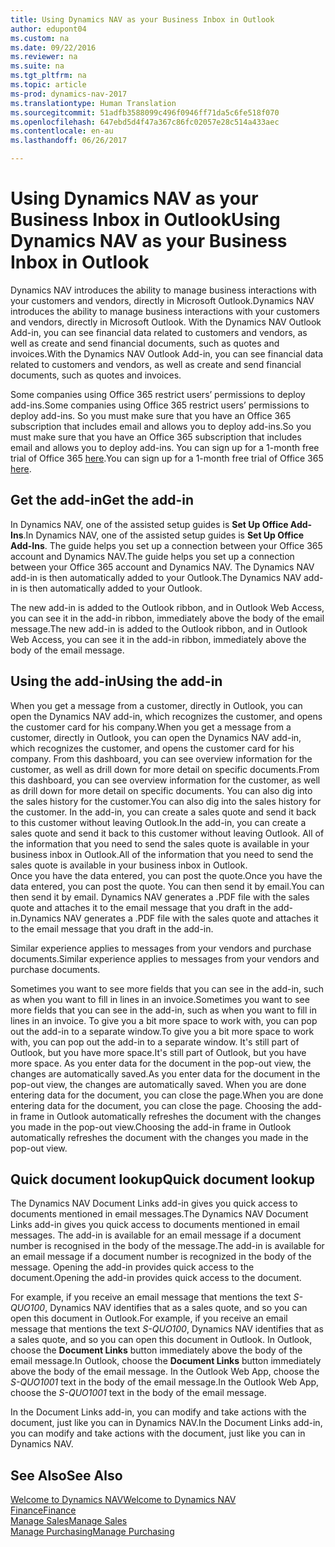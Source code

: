 ```yaml
---
title: Using Dynamics NAV as your Business Inbox in Outlook
author: edupont04
ms.custom: na
ms.date: 09/22/2016
ms.reviewer: na
ms.suite: na
ms.tgt_pltfrm: na
ms.topic: article
ms-prod: dynamics-nav-2017
ms.translationtype: Human Translation
ms.sourcegitcommit: 51adfb3588099c496f0946ff71da5c6fe518f070
ms.openlocfilehash: 647ebd5d4f47a367c86fc02057e28c514a433aec
ms.contentlocale: en-au
ms.lasthandoff: 06/26/2017

---
```


# <a name="using-dynamics-nav-as-your-business-inbox-in-outlook"></a><span data-ttu-id="248cc-102">Using Dynamics NAV as your Business Inbox in Outlook</span><span class="sxs-lookup"><span data-stu-id="248cc-102">Using Dynamics NAV as your Business Inbox in Outlook</span></span>
<span data-ttu-id="248cc-103">Dynamics NAV introduces the ability to manage business interactions with your customers and vendors, directly in Microsoft Outlook.</span><span class="sxs-lookup"><span data-stu-id="248cc-103">Dynamics NAV introduces the ability to manage business interactions with your customers and vendors, directly in Microsoft Outlook.</span></span> <span data-ttu-id="248cc-104">With the Dynamics NAV Outlook Add-in, you can see financial data related to customers and vendors, as well as create and send financial documents, such as quotes and invoices.</span><span class="sxs-lookup"><span data-stu-id="248cc-104">With the Dynamics NAV Outlook Add-in, you can see financial data related to customers and vendors, as well as create and send financial documents, such as quotes and invoices.</span></span>  

<span data-ttu-id="248cc-105">Some companies using Office 365 restrict users’ permissions to deploy add-ins.</span><span class="sxs-lookup"><span data-stu-id="248cc-105">Some companies using Office 365 restrict users’ permissions to deploy add-ins.</span></span> <span data-ttu-id="248cc-106">So you must make sure that you have an Office 365 subscription that includes email and allows you to deploy add-ins.</span><span class="sxs-lookup"><span data-stu-id="248cc-106">So you must make sure that you have an Office 365 subscription that includes email and allows you to deploy add-ins.</span></span> <span data-ttu-id="248cc-107">You can sign up for a 1-month free trial of Office 365 [here](https://products.office.com/try).</span><span class="sxs-lookup"><span data-stu-id="248cc-107">You can sign up for a 1-month free trial of Office 365 [here](https://products.office.com/try).</span></span>  

## <a name="get-the-add-in"></a><span data-ttu-id="248cc-108">Get the add-in</span><span class="sxs-lookup"><span data-stu-id="248cc-108">Get the add-in</span></span>
<span data-ttu-id="248cc-109">In Dynamics NAV, one of the assisted setup guides is **Set Up Office Add-Ins**.</span><span class="sxs-lookup"><span data-stu-id="248cc-109">In Dynamics NAV, one of the assisted setup guides is **Set Up Office Add-Ins**.</span></span> <span data-ttu-id="248cc-110">The guide helps you  set up a connection between your Office 365 account and Dynamics NAV.</span><span class="sxs-lookup"><span data-stu-id="248cc-110">The guide helps you  set up a connection between your Office 365 account and Dynamics NAV.</span></span> <span data-ttu-id="248cc-111">The Dynamics NAV add-in is then automatically added to your Outlook.</span><span class="sxs-lookup"><span data-stu-id="248cc-111">The Dynamics NAV add-in is then automatically added to your Outlook.</span></span>  

<span data-ttu-id="248cc-112">The new add-in is added to the Outlook ribbon, and in Outlook Web Access, you can see it in the add-in ribbon, immediately above the body of the email message.</span><span class="sxs-lookup"><span data-stu-id="248cc-112">The new add-in is added to the Outlook ribbon, and in Outlook Web Access, you can see it in the add-in ribbon, immediately above the body of the email message.</span></span>  

## <a name="using-the-add-in"></a><span data-ttu-id="248cc-113">Using the add-in</span><span class="sxs-lookup"><span data-stu-id="248cc-113">Using the add-in</span></span>
<span data-ttu-id="248cc-114">When you get a message from a customer, directly in Outlook, you can open the Dynamics NAV add-in, which recognizes the customer, and opens the customer card for his company.</span><span class="sxs-lookup"><span data-stu-id="248cc-114">When you get a message from a customer, directly in Outlook, you can open the Dynamics NAV add-in, which recognizes the customer, and opens the customer card for his company.</span></span> <span data-ttu-id="248cc-115">From this dashboard, you can see overview information for the customer, as well as drill down for more detail on specific documents.</span><span class="sxs-lookup"><span data-stu-id="248cc-115">From this dashboard, you can see overview information for the customer, as well as drill down for more detail on specific documents.</span></span> <span data-ttu-id="248cc-116">You can also dig into the sales history for the customer.</span><span class="sxs-lookup"><span data-stu-id="248cc-116">You can also dig into the sales history for the customer.</span></span>
<span data-ttu-id="248cc-117">In the add-in, you can create a sales quote and send it back to this customer without leaving Outlook.</span><span class="sxs-lookup"><span data-stu-id="248cc-117">In the add-in, you can create a sales quote and send it back to this customer without leaving Outlook.</span></span> <span data-ttu-id="248cc-118">All of the information that you need to send the sales quote is available in your business inbox in Outlook.</span><span class="sxs-lookup"><span data-stu-id="248cc-118">All of the information that you need to send the sales quote is available in your business inbox in Outlook.</span></span>  
<span data-ttu-id="248cc-119">Once you have the data entered, you can post the quote.</span><span class="sxs-lookup"><span data-stu-id="248cc-119">Once you have the data entered, you can post the quote.</span></span> <span data-ttu-id="248cc-120">You can then send it by email.</span><span class="sxs-lookup"><span data-stu-id="248cc-120">You can then send it by email.</span></span> <span data-ttu-id="248cc-121">Dynamics NAV generates a .PDF file with the sales quote and attaches it to the email message that you draft in the add-in.</span><span class="sxs-lookup"><span data-stu-id="248cc-121">Dynamics NAV generates a .PDF file with the sales quote and attaches it to the email message that you draft in the add-in.</span></span>  

<span data-ttu-id="248cc-122">Similar experience applies to messages from your vendors and purchase documents.</span><span class="sxs-lookup"><span data-stu-id="248cc-122">Similar experience applies to messages from your vendors and purchase documents.</span></span>  

<span data-ttu-id="248cc-123">Sometimes you want to see more fields that you can see in the add-in, such as when you want to fill in lines in an invoice.</span><span class="sxs-lookup"><span data-stu-id="248cc-123">Sometimes you want to see more fields that you can see in the add-in, such as when you want to fill in lines in an invoice.</span></span> <span data-ttu-id="248cc-124">To give you a bit more space to work with, you can pop out the add-in to a separate window.</span><span class="sxs-lookup"><span data-stu-id="248cc-124">To give you a bit more space to work with, you can pop out the add-in to a separate window.</span></span> <span data-ttu-id="248cc-125">It's still part of Outlook, but you have more space.</span><span class="sxs-lookup"><span data-stu-id="248cc-125">It's still part of Outlook, but you have more space.</span></span> <span data-ttu-id="248cc-126">As you enter data for the document in the pop-out view, the changes are automatically saved.</span><span class="sxs-lookup"><span data-stu-id="248cc-126">As you enter data for the document in the pop-out view, the changes are automatically saved.</span></span> <span data-ttu-id="248cc-127">When you are done entering data for the document, you can close the page.</span><span class="sxs-lookup"><span data-stu-id="248cc-127">When you are done entering data for the document, you can close the page.</span></span> <span data-ttu-id="248cc-128">Choosing the add-in frame in Outlook automatically refreshes the document with the changes you made in the pop-out view.</span><span class="sxs-lookup"><span data-stu-id="248cc-128">Choosing the add-in frame in Outlook automatically refreshes the document with the changes you made in the pop-out view.</span></span>  

## <a name="quick-document-lookup"></a><span data-ttu-id="248cc-129">Quick document lookup</span><span class="sxs-lookup"><span data-stu-id="248cc-129">Quick document lookup</span></span>
<span data-ttu-id="248cc-130">The Dynamics NAV Document Links add-in gives you quick access to documents mentioned in email messages.</span><span class="sxs-lookup"><span data-stu-id="248cc-130">The Dynamics NAV Document Links add-in gives you quick access to documents mentioned in email messages.</span></span> <span data-ttu-id="248cc-131">The add-in is available for an email message if a document number is recognised in the body of the message.</span><span class="sxs-lookup"><span data-stu-id="248cc-131">The add-in is available for an email message if a document number is recognized in the body of the message.</span></span> <span data-ttu-id="248cc-132">Opening the add-in provides quick access to the document.</span><span class="sxs-lookup"><span data-stu-id="248cc-132">Opening the add-in provides quick access to the document.</span></span>  

<span data-ttu-id="248cc-133">For example, if you receive an email message that mentions the text *S-QUO100*, Dynamics NAV identifies that as a sales quote, and so you can open this document in Outlook.</span><span class="sxs-lookup"><span data-stu-id="248cc-133">For example, if you receive an email message that mentions the text *S-QUO100*, Dynamics NAV identifies that as a sales quote, and so you can open this document in Outlook.</span></span> <span data-ttu-id="248cc-134">In Outlook, choose the **Document Links** button immediately above the body of the email message.</span><span class="sxs-lookup"><span data-stu-id="248cc-134">In Outlook, choose the **Document Links** button immediately above the body of the email message.</span></span> <span data-ttu-id="248cc-135">In the Outlook Web App, choose the *S-QUO1001* text in the body of the email message.</span><span class="sxs-lookup"><span data-stu-id="248cc-135">In the Outlook Web App, choose the *S-QUO1001* text in the body of the email message.</span></span>  

<span data-ttu-id="248cc-136">In the Document Links add-in, you can modify and take actions with the document, just like you can in Dynamics NAV.</span><span class="sxs-lookup"><span data-stu-id="248cc-136">In the Document Links add-in, you can modify and take actions with the document, just like you can in Dynamics NAV.</span></span>

## <a name="see-also"></a><span data-ttu-id="248cc-137">See Also</span><span class="sxs-lookup"><span data-stu-id="248cc-137">See Also</span></span>
[<span data-ttu-id="248cc-138">Welcome to Dynamics NAV</span><span class="sxs-lookup"><span data-stu-id="248cc-138">Welcome to Dynamics NAV</span></span>](across-get-started.md)  
[<span data-ttu-id="248cc-139">Finance</span><span class="sxs-lookup"><span data-stu-id="248cc-139">Finance</span></span>](finance-setup.md)  
[<span data-ttu-id="248cc-140">Manage Sales</span><span class="sxs-lookup"><span data-stu-id="248cc-140">Manage Sales</span></span>](sales-manage-sales.md)  
[<span data-ttu-id="248cc-141">Manage Purchasing</span><span class="sxs-lookup"><span data-stu-id="248cc-141">Manage Purchasing</span></span>](purchasing-manage-purchasing.md)  

